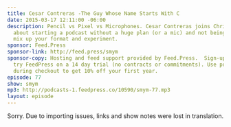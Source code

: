```yaml
---
title: Cesar Contreras -The Guy Whose Name Starts With C
date: 2015-03-17 12:11:00 -06:00
description: Pencil vs Pixel vs Microphones. Cesar Contreras joins Chris Enns to talk
  about starting a podcast without a huge plan (or a mic) and not being afraid to
  mix up your format and experiment.
sponsor: Feed.Press
sponsor-link: http://feed.press/smym
sponsor-copy: Hosting and feed support provided by Feed.Press.  Sign-up today and
  try FeedPress on a 14 day trial (no contracts or commitments). Use promo code "smym"
  during checkout to get 10% off your first year.
episode: 77
show: smym
mp3: http://podcasts-1.feedpress.co/10590/smym-77.mp3
layout: episode
---
```


Sorry. Due to importing issues, links and show notes were lost in translation.
